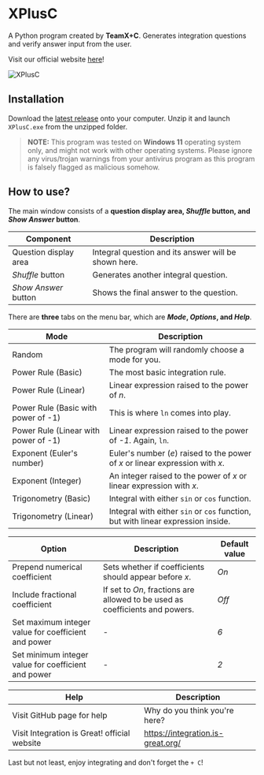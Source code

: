 # XPlusC

A Python program created by **TeamX+C**. Generates integration questions and verify answer input from the user.

Visit our official website [here](https://integration.is-great.org/)!

![XPlusC](https://i.imgur.com/Ls3EMCe.png)

## Installation

Download the [latest release](https://github.com/BluEyeSkeleton/XPlusC/releases/latest/download/XPlusC.zip) onto your computer. Unzip it and launch `XPlusC.exe` from the unzipped folder.

> **NOTE:** This program was tested on **Windows 11** operating system only, and might not work with other operating systems.
> Please ignore any virus/trojan warnings from your antivirus program as this program is falsely flagged as malicious somehow.

## How to use?

The main window consists of a **question display area, _Shuffle_ button, and _Show Answer_ button**.

| Component             | Description                                          |
| --------------------- | ---------------------------------------------------- |
| Question display area | Integral question and its answer will be shown here. |
| _Shuffle_ button      | Generates another integral question.                 |
| _Show Answer_ button  | Shows the final answer to the question.              |

There are **three** tabs on the menu bar, which are **_Mode_, _Options_, and _Help_**.

| Mode                                 | Description                                                                      |
| ------------------------------------ | -------------------------------------------------------------------------------- |
| Random                               | The program will randomly choose a mode for you.                                 |
| Power Rule (Basic)                   | The most basic integration rule.                                                 |
| Power Rule (Linear)                  | Linear expression raised to the power of _n_.                                    |
| Power Rule (Basic with power of -1)  | This is where `ln` comes into play.                                              |
| Power Rule (Linear with power of -1) | Linear expression raised to the power of _-1_. Again, `ln`.                      |
| Exponent (Euler's number)            | Euler's number (_e_) raised to the power of _x_ or linear expression with _x_.   |
| Exponent (Integer)                   | An integer raised to the power of _x_ or linear expression with _x_.             |
| Trigonometry (Basic)                 | Integral with either `sin` or `cos` function.                                    |
| Trigonometry (Linear)                | Integral with either `sin` or `cos` function, but with linear expression inside. |

| Option                                              | Description                                                                  | Default value |
| --------------------------------------------------- | ---------------------------------------------------------------------------- | ------------- |
| Prepend numerical coefficient                       | Sets whether if coefficients should appear before _x_.                       | _On_          |
| Include fractional coefficient                      | If set to _On_, fractions are allowed to be used as coefficients and powers. | _Off_         |
| Set maximum integer value for coefficient and power | -                                                                            | _6_           |
| Set minimum integer value for coefficient and power | -                                                                            | _2_           |

| Help                                         | Description                       |
| -------------------------------------------- | --------------------------------- |
| Visit GitHub page for help                   | Why do you think you're here?     |
| Visit Integration is Great! official website | https://integration.is-great.org/ |

Last but not least, enjoy integrating and don't forget the `+ C`!
